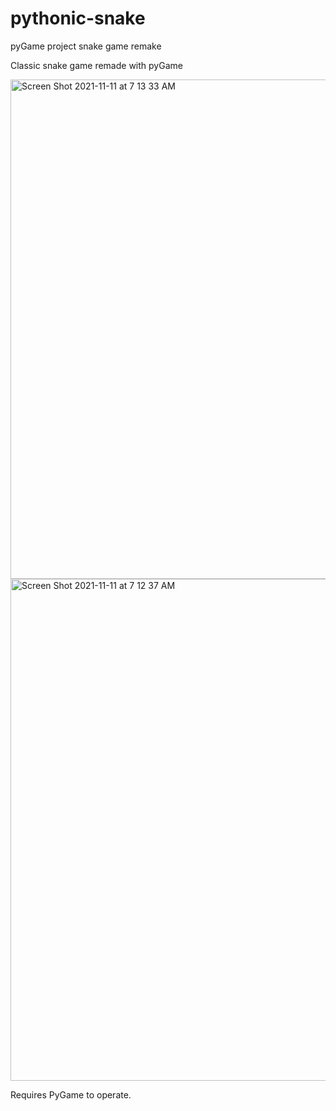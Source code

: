 # pythonic-snake
pyGame project snake game remake

Classic snake game remade with pyGame

<img width="799" alt="Screen Shot 2021-11-11 at 7 13 33 AM" src="https://user-images.githubusercontent.com/26318217/141296371-18eb1c38-cdaf-415c-b934-2b0d1e0910ab.png">

<img width="803" alt="Screen Shot 2021-11-11 at 7 12 37 AM" src="https://user-images.githubusercontent.com/26318217/141296384-4cf56ad9-8ac3-4f36-bbf4-8bca9d1f5967.png">

Requires PyGame to operate.
